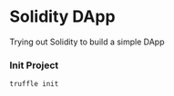 # Solidity DApp

 Trying out Solidity to build a simple DApp

### Init Project

```bash
truffle init
```